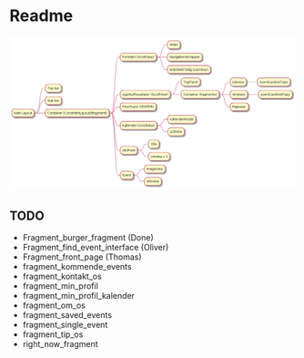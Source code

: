 # Readme

![image](fragments.png)


## TODO

- Fragment_burger_fragment (Done)
- Fragment_find_event_interface (Oliver)
- Fragment_front_page (Thomas)
- fragment_kommende_events
- fragment_kontakt_os
- fragment_min_profil
- fragment_min_profil_kalender
- fragment_om_os
- fragment_saved_events
- fragment_single_event
- fragment_tip_os
- right_now_fragment

